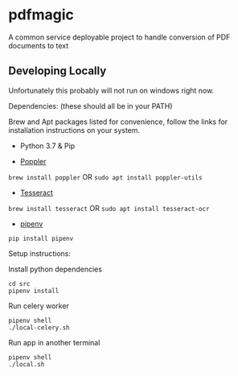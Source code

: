 # pdfmagic
A common service deployable project to handle conversion of PDF documents to text

## Developing Locally
Unfortunately this probably will not run on windows right now.

Dependencies:
(these should all be in your PATH)

Brew and Apt packages listed for convenience, follow the links for installation instructions on your system.

 - Python 3.7 & Pip

 - [Poppler](https://poppler.freedesktop.org/)
 
 `brew install poppler` OR `sudo apt install poppler-utils`
 
 - [Tesseract](https://github.com/tesseract-ocr/tesseract)
 
 `brew install tesseract` OR `sudo apt install tesseract-ocr`
 - [pipenv](https://pipenv.readthedocs.io/en/latest/)
 
 `pip install pipenv`
 
Setup instructions:
 
Install python dependencies
    
    cd src
    pipenv install
    
Run celery worker

    pipenv shell
    ./local-celery.sh
    
Run app in another terminal
    
    pipenv shell
    ./local.sh
